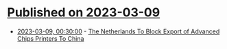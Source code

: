 # [Published on 2023-03-09](index.md)

* [2023-03-09, 00:30:00](https://tech.slashdot.org/story/23/03/08/2239212/the-netherlands-to-block-export-of-advanced-chips-printers-to-china?utm_source=rss1.0mainlinkanon&utm_medium=feed) - [The Netherlands To Block Export of Advanced Chips Printers To China](https://tech.slashdot.org/story/23/03/08/2239212/the-netherlands-to-block-export-of-advanced-chips-printers-to-china?utm_source=rss1.0mainlinkanon&utm_medium=feed)
